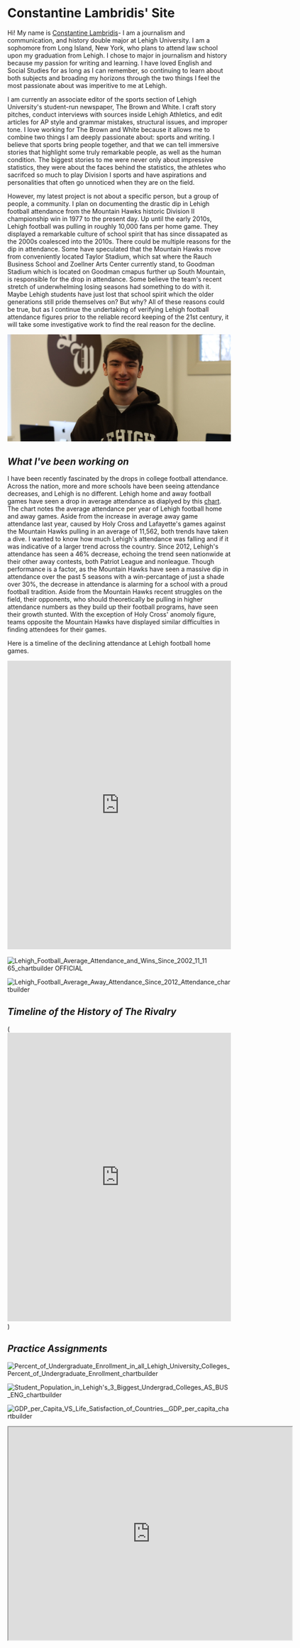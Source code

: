 # Constantine Lambridis' Site

Hi! My name is [Constantine Lambridis](https://www.linkedin.com/in/constantine-a-lambridis-25033020b/)- I am a journalism and communication, and history double major at Lehigh University. I am a sophomore from Long Island, New York, who plans to attend law school upon my graduation from Lehigh. I chose to major in journalism and history because my passion for writing and learning. I have loved English and Social Studies for as long as I can remember, so continuing to learn about both subjects and broading my horizons through the two things I feel the most passionate about was imperitive to me at Lehigh. 

I am currently an associate editor of the sports section of Lehigh University's student-run newspaper, The Brown and White. I craft story pitches, conduct interviews with sources inside Lehigh Athletics, and edit articles for AP style and grammar mistakes, structural issues, and improper tone. I love working for The Brown and White because it allows me to combine two things I am deeply passionate about: sports and writing. I believe that sports bring people together, and that we can tell immersive stories that highlight some truly remarkable people, as well as the human condition. The biggest stories to me were never only about impressive statistics, they were about the faces behind the statistics, the athletes who sacrifced so much to play Division I sports and have aspirations and personalities that often go unnoticed when they are on the field. 

However, my latest project is not about a specific person, but a group of people, a community. I plan on documenting the drastic dip in Lehigh football attendance from the Mountain Hawks historic Division II championship win in 1977 to the present day. Up until the early 2010s, Lehigh football was pulling in roughly 10,000 fans per home game. They displayed a remarkable culture of school spirit that has since dissapated as the 2000s coalesced into the 2010s. There could be multiple reasons for the dip in attendance. Some have speculated that the Mountain Hawks move from conveniently located Taylor Stadium, which sat where the Rauch Business School and Zoellner Arts Center currently stand, to Goodman Stadium which is located on Goodman cmapus further up South Mountain, is responsible for the drop in attendance. Some believe the team's recent stretch of underwhelming losing seasons had something to do with it. Maybe Lehigh students have just lost that school spirit which the older generations still pride themselves on? But why? All of these reasons could be true, but as I continue the undertaking of verifying Lehigh football attendance figures prior to the reliable record keeping of the 21st century, it will take some investigative work to find the real reason for the decline.



![cons](https://raw.githubusercontent.com/ConstantineLambridis/ConstantineLambridis.github.io/7f1a57ac0f5cc699a86c10952494d919487cc812/Constantine-Lambridis.jpg)

## ***What I've been working on***


I have been recently fascinated by the drops in college football attendance. Across the nation, more and more schools have been seeing attendance decreases, and Lehigh is no different. Lehigh home and away football games have seen a drop in average attendance as diaplyed by this [chart](https://github.com/ConstantineLambridis/ConstantineLambridisSite/files/12778137/Lehigh.Football.Attendance.Infographic.pdf). The chart notes the average attendance per year of Lehigh football home and away games. Aside from the increase in average away game attendance last year, caused by Holy Cross and Lafayette's games against the Mountain Hawks pulling in an average of 11,562, both trends have taken a dive. I wanted to know how much Lehigh's attendance was falling and if it was indicative of a larger trend across the country. Since 2012, Lehigh's attendance has seen a 46% decrease, echoing the trend seen nationwide at their other away contests, both Patriot League and nonleague. Though performance is a factor, as the Mountain Hawks have seen a massive dip in attendance over the past 5 seasons with a win-percantage of just a shade over 30%, the decrease in attendance is alarming for a school with a proud football tradition. Aside from the Mountain Hawks recent struggles on the field, their opponents, who should theoretically be pulling in higher attendance numbers as they build up their football programs, have seen their growth stunted. With the exception of Holy Cross' anomoly figure, teams opposite the Mountain Hawks have displayed similar difficulties in finding attendees for their games.

Here is a timeline of the declining attendance at Lehigh football home games.
<iframe src='https://cdn.knightlab.com/libs/timeline3/latest/embed/index.html?source=1ruWqlPteoCH8qY43_Of0-XsITpNZqWZgL1Ll6Z-lhLI&font=Default&lang=en&initial_zoom=2&height=650' width='100%' height='650' webkitallowfullscreen mozallowfullscreen allowfullscreen frameborder='0'></iframe>


![Lehigh_Football_Average_Attendance_and_Wins_Since_2002_11_11 65_chartbuilder OFFICIAL](https://github.com/ConstantineLambridis/ConstantineLambridisSite/assets/145692944/39a85403-aed7-443d-af73-e26c9f258193)

![Lehigh_Football_Average_Away_Attendance_Since_2012_Attendance_chartbuilder](https://github.com/ConstantineLambridis/ConstantineLambridisSite/assets/145692944/2541cab2-8bce-47f1-bc58-789247459134)



## ***Timeline of the History of The Rivalry***

(<iframe src='https://cdn.knightlab.com/libs/timeline3/latest/embed/index.html?source=1S7bDhOVP0gHIE_gotz2NfE3uh-EO2kgOTI5Lv-QMPew&font=Default&lang=en&initial_zoom=2&height=650' width='100%' height='650' webkitallowfullscreen mozallowfullscreen allowfullscreen frameborder='0'></iframe>)


## ***Practice Assignments***

![Percent_of_Undergraduate_Enrollment_in_all_Lehigh_University_Colleges_Percent_of_Undergraduate_Enrollment_chartbuilder](https://github.com/ConstantineLambridis/ConstantineLambridisSite/assets/145692944/04d015f3-9051-4a61-a91e-555714725153)


![Student_Population_in_Lehigh's_3_Biggest_Undergrad_Colleges_AS_BUS_ENG_chartbuilder](https://github.com/ConstantineLambridis/ConstantineLambridisSite/assets/145692944/b0718501-e4e9-47e3-b70b-b94404188c7d)

![GDP_per_Capita_VS_Life_Satisfaction_of_Countries__GDP_per_capita_chartbuilder](https://github.com/ConstantineLambridis/ConstantineLambridisSite/assets/145692944/f23937e8-8755-4bdb-8d77-9f63694cfa06)


<iframe src="https://www.google.com/maps/d/u/0/embed?mid=117EdI0I_nISxR3FEtnDdkDTJcKbrels&ehbc=2E312F" width="640" height="480"></iframe>
